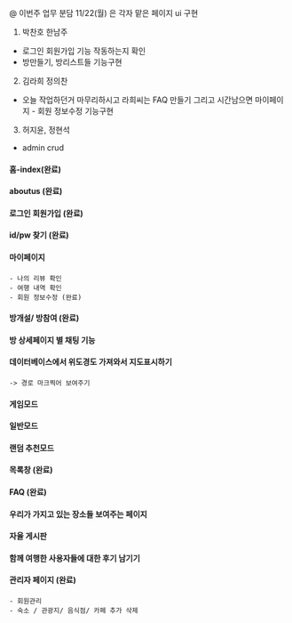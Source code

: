 @ 이번주 업무 분담
11/22(월) 은 각자 맡은 페이지 ui 구현

1. 박찬호 한남주
- 로그인 회원가입 기능 작동하는지 확인
- 방만들기, 방리스트들 기능구현
2. 김라희 정의찬
- 오늘 작업하던거 마무리하시고 라희씨는 FAQ 만들기
그리고 시간남으면 마이페이지 - 회원 정보수정 기능구현
3. 허지윤, 정현석
- admin crud


#### 홈-index(완료)

#### aboutus (완료)

#### 로그인 회원가입 (완료)

#### id/pw 찾기 (완료)

#### 마이페이지
	- 나의 리뷰 확인
	- 여행 내역 확인
	- 회원 정보수정 (완료)

#### 방개설/ 방참여 (완료) 

#### 방 상세페이지 별 채팅 기능

#### 데이터베이스에서 위도경도 가져와서 지도표시하기
	-> 경로 마크찍어 보여주기

#### 게임모드

#### 일반모드

#### 랜덤 추천모드

#### 목록창 (완료)

#### FAQ (완료)

#### 우리가 가지고 있는 장소들 보여주는 페이지

#### 자율 게시판

#### 함께 여행한 사용자들에 대한 후기 남기기

#### 관리자 페이지 (완료)
	- 회원관리
	- 숙소 / 관광지/ 음식점/ 카페 추가 삭제

